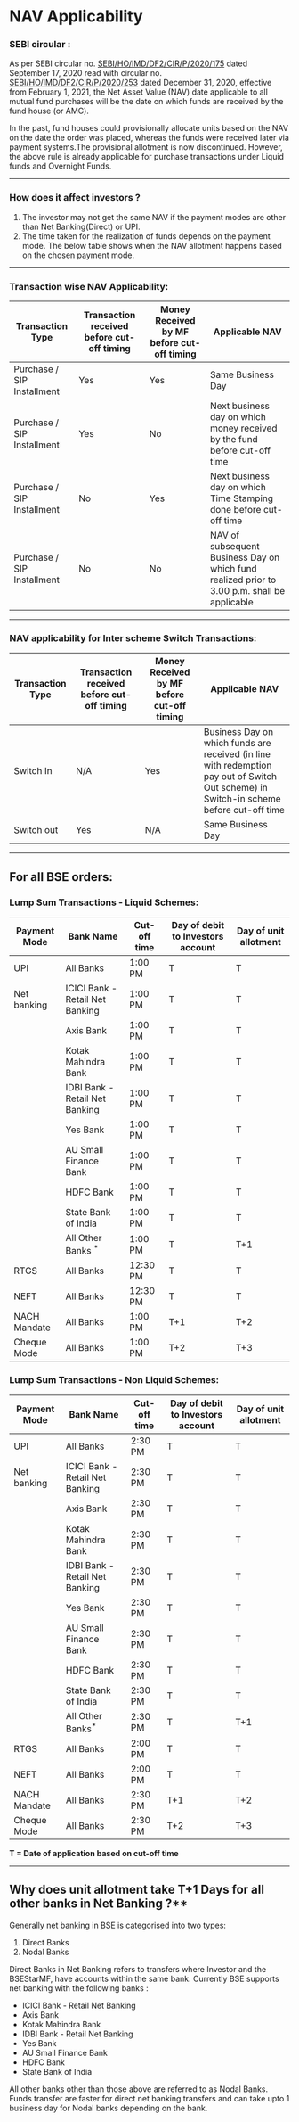 # NAV Applicability

### SEBI circular :

As per SEBI circular no. [SEBI/HO/IMD/DF2/CIR/P/2020/175](https://www.sebi.gov.in/legal/circulars/sep-2020/circular-on-mutual-funds_47574.html) dated September 17, 2020 read with circular no. [SEBI/HO/IMD/DF2/CIR/P/2020/253](https://www.sebi.gov.in/legal/circulars/dec-2020/circular-on-mutual-funds_48630.html) dated December 31, 2020, effective from February 1, 2021, the Net Asset Value (NAV) date applicable to all mutual fund purchases will be the date on which funds are received by the fund house (or AMC).

In the past, fund houses could provisionally allocate units based on the NAV on the date the order was placed, whereas the funds were received later via payment systems.The provisional allotment is now discontinued. However, the above rule is already applicable for purchase transactions under Liquid funds and Overnight Funds.

---
### How does it affect investors ?

 1. The investor may not get the same NAV if the payment modes are other than Net Banking(Direct) or UPI.
 2. The time taken for the realization of funds depends on the payment mode. The below table shows when the NAV allotment happens based on the chosen payment mode.

---

### Transaction wise NAV Applicability:
|**Transaction Type**|**Transaction received before cut-off timing**|**Money Received by MF before cut-off timing**|**Applicable NAV**|
|-|-|-|-|
|Purchase / SIP Installment|Yes|Yes|Same Business Day
|Purchase / SIP Installment|Yes|No|Next business day on which money received by the fund before cut-off time
|Purchase / SIP Installment|No|Yes|Next business day on which Time Stamping done before cut-off time
|Purchase / SIP Installment|No|No|NAV of subsequent Business Day on which fund realized prior to 3.00 p.m. shall be applicable
---
### NAV applicability for Inter scheme Switch Transactions:

|**Transaction Type**|**Transaction received before cut-off timing**|**Money Received by MF before cut-off timing**|**Applicable NAV**|
|-|-|-|-|
|Switch In|N/A|Yes|Business Day on which funds are received (in line with redemption pay out of Switch Out scheme) in Switch-in scheme before cut-off time|
|Switch out|Yes|N/A|Same Business Day|

------

## For all BSE orders:

### Lump Sum Transactions - Liquid Schemes:
|**Payment Mode** |**Bank Name**|**Cut-off time**|**Day of debit to Investors account**|**Day of unit allotment**|
| -|-|-|-|-|
| UPI | All Banks | 1:00 PM | T | T| 
|Net banking | ICICI Bank - Retail Net Banking |1:00 PM| T |T|
||Axis Bank| 1:00 PM |T| T|
||Kotak Mahindra Bank |1:00 PM| T |T|
||IDBI Bank - Retail Net Banking |1:00 PM |T |T|
||Yes Bank |1:00 PM| T |T|
||AU Small Finance Bank|1:00 PM| T |T|
||HDFC Bank |1:00 PM| T |T|
||State Bank of India | 1:00 PM| T| T|
||All Other Banks <sup>*</sup> | 1:00 PM |T |T+1|
|RTGS| All Banks|12:30 PM| T| T|
|NEFT |All Banks| 12:30 PM| T|T|
|NACH Mandate| All Banks |1:00 PM| T+1|T+2|
|Cheque Mode | All Banks |1:00 PM |T+2| T+3|

### Lump Sum Transactions - Non Liquid Schemes:

| Payment Mode | Bank Name |Cut-off time | Day of debit to Investors account | Day of unit allotment |
| --- | --- | --- | --- | --- |
| UPI | All Banks | 2:30 PM | T | T| 
Net banking | ICICI Bank - Retail Net Banking |2:30 PM| T |T|
||Axis Bank| 2:30 PM |T| T|
||Kotak Mahindra Bank |2:30 PM| T |T|
||IDBI Bank - Retail Net Banking |2:30 PM |T |T|
||Yes Bank |2:30 PM| T |T|
||AU Small Finance Bank|2:30 PM| T |T|
||HDFC Bank |2:30 PM| T |T|
||State Bank of India | 2:30 PM| T| T|
||All Other Banks<sup>* | 2:30 PM |T |T+1|
|RTGS| All Banks|2:00 PM| T| T|
|NEFT |All Banks| 2:00 PM| T|T|
|NACH Mandate| All Banks |2:30 PM| T+1|T+2|
|Cheque Mode | All Banks |2:30 PM |T+2| T+3|

**T = Date of application based on cut-off time**

---

## Why does unit allotment take T+1 Days for all other banks in Net Banking ?**

Generally net banking in BSE is categorised into two types:

 1. Direct Banks
 2. Nodal Banks

Direct Banks in Net Banking refers to transfers where Investor and the BSEStarMF, have accounts within the same bank. Currently BSE supports net banking with the following banks :

 - ICICI Bank - Retail Net Banking
 - Axis Bank
 - Kotak Mahindra Bank
 - IDBI Bank - Retail Net Banking
 - Yes Bank
 - AU Small Finance Bank
 - HDFC Bank
 - State Bank of India

All other banks other than those above are referred to as Nodal Banks.
Funds transfer are faster for direct net banking transfers and can take upto 1 business day for Nodal banks depending on the bank.
